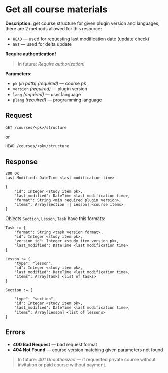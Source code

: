 # Get all course materials

**Description:** 
get course structure for given plugin version and languages; there are 2 methods
allowed for this resource: 
* `HEAD` — used for requesting last modification date (update check)
* `GET` — used for delta update


**Require authentication!**

> In future: *Require authorization!*

**Parameters:**

* `pk` *(in path)* *(required)* — course pk
* `version` *(required)* — plugin version
* `lang` *(required)* — user language
* `plang` *(required)* — programming language


## Request

```
GET /courses/<pk>/structure
```

or 

```
HEAD /courses/<pk>/structure
```

## Response

```
200 OK
Last Modified: DateTime <last modification time>

{
    "id": Integer <study item pk>,
    "last_modified": DateTime <last modification time>,
    "format": String <min required plugin version>,
    "items": Array[Section || Lesson] <course items>
}
```

Objects `Section`, `Lesson`, `Task` have this formats:

```
Task := {
    "format": String <task version format>,
    "id": Integer <study item pk>,
    "version_id": Integer <study item version pk>,
    "last_modified": DateTime <last modification time>
}

Lesson := {
    "type": "lesson",
    "id": Integer <study item pk>,
    "last_modified": DateTime <last modification time>,
    "items": Array[Task] <list of tasks>
}

Section := {
 
    "type": "section",
    "id": Integer <study item pk>,
    "last_modified": DateTime <last modification time>,
    "items": Array[Lesson] <list of lessons>
}
```



## Errors

* **400 Bad Request** — bad request format
* **404 Not Found** — course version matching given parameters not found


> In future: *401 Unauthorized* — if requested private course without
> invitation or paid course without payment. 
